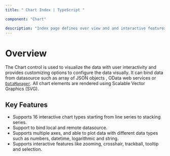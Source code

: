 ```yaml
---
title: " Chart Index | TypeScript "

component: "Chart"

description: "Index page defines over view and and interactive features of the chart."
---
```


# Overview

The Chart control is used to visualize the data with user interactivity and provides customizing options to configure the data visually.
It can bind data from  datasource such as array of JSON objects , OData web services or
[`DataManager`](https://ej2.syncfusion.com/documentation/data/). All chart elements are
rendered using Scalable Vector Graphics (SVG).

## Key Features

* Supports 16 interactive chart types starting from line series to stacking series.
* Support to bind local and remote datasource.
* Supports multiple axes, and able to plot data with different data types such as numbers, datetime, logarithmic and string.
* Supports interactive features like zooming, crosshair, trackball, tooltip and selection.